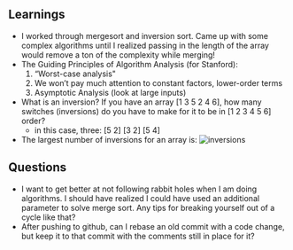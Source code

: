 ## Learnings

- I worked through mergesort and inversion sort. Came up with some complex algorithms until I realized passing in the length of the array would remove a ton of the complexity while merging!
- The Guiding Principles of Algorithm Analysis (for Stanford):
  1. “Worst-case analysis"
  2. We won’t pay much attention to constant factors, lower-order terms
  3. Asymptotic Analysis (look at large inputs)
- What is an inversion? If you have an array [1 3 5 2 4 6], how many switches (inversions) do you have to make for it to be in [1 2 3 4 5 6] order?
  - in this case, three: [5 2] [3 2] [5 4]
- The largest number of inversions for an array is: ![inversions](http://bit.ly/29Yl4EE)

## Questions

- I want to get better at not following rabbit holes when I am doing algorithms. I should have realized I could have used an additional parameter to solve merge sort. Any tips for breaking yourself out of a cycle like that?
- After pushing to github, can I rebase an old commit with a code change, but keep it to that commit with the comments still in place for it?
